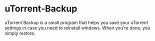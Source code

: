 # uTorrent-Backup
uTorrent Backup is a small program that helps you save your uTorrent settings in case you need to reinstall windows. When you're done, you simply restore.
